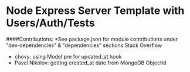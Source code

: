# Node Express Server Template with Users/Auth/Tests


####Contributions:
*See package.json for module contributions under "dev-dependencies" & "dependencies" sections
Stack Overflow
  - chovy: using Model.pre for updated_at hook
  - Pavel Nikolov: getting created_at date from MongoDB ObjectId
